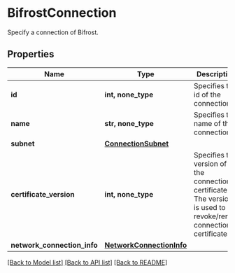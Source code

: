 # BifrostConnection

Specify a connection of Bifrost.

## Properties
Name | Type | Description | Notes
------------ | ------------- | ------------- | -------------
**id** | **int, none_type** | Specifies the id of the connection. | [optional] 
**name** | **str, none_type** | Specifies the name of the connection. | [optional] 
**subnet** | [**ConnectionSubnet**](ConnectionSubnet.md) |  | [optional] 
**certificate_version** | **int, none_type** | Specifies the version of the connection&#39;s certificate. The version is used to revoke/renew connection&#39;s certificates. | [optional] 
**network_connection_info** | [**NetworkConnectionInfo**](NetworkConnectionInfo.md) |  | [optional] 

[[Back to Model list]](../README.md#documentation-for-models) [[Back to API list]](../README.md#documentation-for-api-endpoints) [[Back to README]](../README.md)


